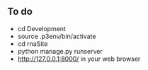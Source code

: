 ## To do 

* cd Development
* source .p3env/bin/activate
* cd rnaSite
* python manage.py runserver
* http://127.0.0.1:8000/ in your web browser
